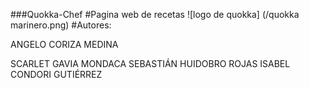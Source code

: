 ###Quokka-Chef
#Pagina web de recetas 
![logo de quokka] (/quokka marinero.png)
#Autores: 

ANGELO CORIZA MEDINA

SCARLET GAVIA MONDACA
SEBASTIÁN HUIDOBRO ROJAS
ISABEL CONDORI GUTIÉRREZ
